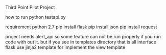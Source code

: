 Third Point Pilot Project

how to run
python testapi.py

requirement
python 2.7
pip install flask
pip install json
pip install request

project needs alert_api so some feature can not be run properly if you run code with out it. but if you see in templates directory that is all interface
flask use jinja2 template for implement the view template
